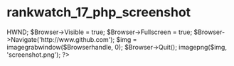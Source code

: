 # rankwatch_17_php_screenshot
<?php
$Browser = new COM('GoogleChrome.Application');
$Browserhandle = $Browser->HWND;
$Browser->Visible = true;
$Browser->Fullscreen = true;
$Browser->Navigate('http://www.github.com');
$img = imagegrabwindow($Browserhandle, 0);
$Browser->Quit();
imagepng($img, 'screenshot.png');
?>
